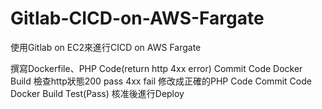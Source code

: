 # Gitlab-CICD-on-AWS-Fargate

使用Gitlab on EC2來進行CICD on AWS Fargate

撰寫Dockerfile、PHP Code(return http 4xx error)
Commit Code
Docker Build
檢查http狀態200 pass 4xx fail
修改成正確的PHP Code
Commit Code
Docker Build
Test(Pass)
核准後進行Deploy

